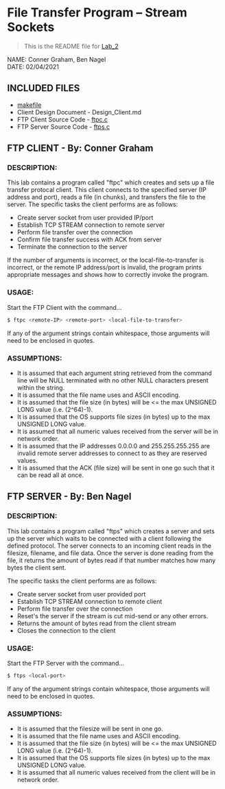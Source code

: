 # File Transfer Program – Stream Sockets
> This is the README file for [Lab_2](https://osu.instructure.com/courses/97443/files/27903220/download?download_frd=1)

NAME: Conner Graham, Ben Nagel  
DATE: 02/04/2021

## INCLUDED FILES
- [makefile](https://github.com/CSE-5462-Spring-2021/assignment-2-conner-n-ben/blob/main/makefile)
- Client Design Document - Design_Client.md
- FTP Client Source Code - [ftpc.c](https://github.com/CSE-5462-Spring-2021/assignment-2-conner-n-ben/blob/main/ftpc.c)
- FTP Server Source Code - [ftps.c](https://github.com/CSE-5462-Spring-2021/assignment-2-conner-n-ben/blob/main/ftps.c)

## FTP CLIENT - By: Conner Graham

### DESCRIPTION:
This lab contains a program called "ftpc" which creates
and sets up a file transfer protocal client. This client
connects to the specified server (IP address and port),
reads a file (in chunks), and transfers the file to the
server. The specific tasks the client performs are as
follows:
- Create server socket from user provided IP/port
- Establish TCP STREAM connection to remote server
- Perform file transfer over the connection
- Confirm file transfer success with ACK from server
- Terminate the connection to the server

If the number of arguments is incorrect, or the
local-file-to-transfer is incorrect, or the remote IP
address/port is invalid, the program prints appropriate
messages and shows how to correctly invoke the program. 

### USAGE:
Start the FTP Client with the command...
```sh
$ ftpc <remote-IP> <remote-port> <local-file-to-transfer>
```

If any of the argument strings contain whitespace, those
arguments will need to be enclosed in quotes.

### ASSUMPTIONS:
- It is assumed that each argument string retrieved from
  the command line will be NULL terminated with no other
  NULL characters present within the string.
- It is assumed that the file name uses and ASCII
  encoding.
- It is assumed that the file size (in bytes) will be <=
  the max UNSIGNED LONG value (i.e. (2^64)-1).
- It is assumed that the OS supports file sizes (in
  bytes) up to the max UNSIGNED LONG value.
- It is assumed that all numeric values received from the
  server will be in network order.
- It is assumed that the IP addresses 0.0.0.0 and
  255.255.255.255 are invalid remote server addresses to
  connect to as they are reserved values.
- It is assumed that the ACK (file size) will be sent in
  one go such that it can be read all at once.

## FTP SERVER - By: Ben Nagel

### DESCRIPTION:
This lab contains a program called "ftps" which creates a server 
and sets up the server which waits to be connected with a client 
following the defined protocol. The server connects to an incoming client
reads in the filesize, filename, and file data. Once the server is done reading
from the file, it returns the amount of bytes read if that number matches 
how many bytes the client sent.

The specific tasks the client performs are as
follows:
- Create server socket from user provided port
- Establish TCP STREAM connection to remote client
- Perform file transfer over the connection
- Reset's the server if the stream is cut mid-send or any other errors.
- Returns the amount of bytes read from the client stream
- Closes the connection to the client 

### USAGE:
Start the FTP Server with the command...
```sh
$ ftps <local-port>
```

If any of the argument strings contain whitespace, those
arguments will need to be enclosed in quotes.

### ASSUMPTIONS:
- It is assumed that the filesize will be sent in one go.
- It is assumed that the file name uses and ASCII
  encoding.
- It is assumed that the file size (in bytes) will be <=
  the max UNSIGNED LONG value (i.e. (2^64)-1).
- It is assumed that the OS supports file sizes (in
  bytes) up to the max UNSIGNED LONG value.
- It is assumed that all numeric values received from the
  client will be in network order.
